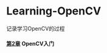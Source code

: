 # Learning-OpenCV
记录学习OpenCV的过程
#### [第2章](https://github.com/Tramac/Learning-OpenCV/tree/master/code/2-Chapter) OpenCV入门
